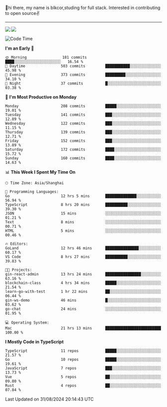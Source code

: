 👋hi there, my name is blkcor,studing for full stack.
Interested in contributing to open source✌️

<hr/>

![](https://github-readme-stats.vercel.app/api?username=blkcor)
<a href="https://github.com/blkcor/github-readme-stats">
    <img align="left" src="https://github-readme-stats.vercel.app/api/top-langs/?username=blkcor&hide=jupyter%20notebook,shaderlab,tex,c%23&langs_count=9" />
</a>


<!--START_SECTION:waka-->
![Code Time](http://img.shields.io/badge/Code%20Time-1%2C313%20hrs%2018%20mins-blue)

**I'm an Early 🐤** 

```text
🌞 Morning                181 commits         ████░░░░░░░░░░░░░░░░░░░░░   16.54 % 
🌆 Daytime                503 commits         ███████████░░░░░░░░░░░░░░   45.98 % 
🌃 Evening                373 commits         █████████░░░░░░░░░░░░░░░░   34.10 % 
🌙 Night                  37 commits          █░░░░░░░░░░░░░░░░░░░░░░░░   03.38 % 
```
📅 **I'm Most Productive on Monday** 

```text
Monday                   208 commits         █████░░░░░░░░░░░░░░░░░░░░   19.01 % 
Tuesday                  141 commits         ███░░░░░░░░░░░░░░░░░░░░░░   12.89 % 
Wednesday                122 commits         ███░░░░░░░░░░░░░░░░░░░░░░   11.15 % 
Thursday                 139 commits         ███░░░░░░░░░░░░░░░░░░░░░░   12.71 % 
Friday                   152 commits         ███░░░░░░░░░░░░░░░░░░░░░░   13.89 % 
Saturday                 172 commits         ████░░░░░░░░░░░░░░░░░░░░░   15.72 % 
Sunday                   160 commits         ████░░░░░░░░░░░░░░░░░░░░░   14.63 % 
```


📊 **This Week I Spent My Time On** 

```text
🕑︎ Time Zone: Asia/Shanghai

💬 Programming Languages: 
Go                       12 hrs 5 mins       ██████████████░░░░░░░░░░░   56.94 % 
TypeScript               8 hrs 20 mins       ██████████░░░░░░░░░░░░░░░   39.30 % 
JSON                     15 mins             ░░░░░░░░░░░░░░░░░░░░░░░░░   01.21 % 
Text                     8 mins              ░░░░░░░░░░░░░░░░░░░░░░░░░   00.71 % 
HTML                     5 mins              ░░░░░░░░░░░░░░░░░░░░░░░░░   00.46 % 

🔥 Editors: 
GoLand                   12 hrs 46 mins      ███████████████░░░░░░░░░░   60.17 % 
VS Code                  8 hrs 27 mins       ██████████░░░░░░░░░░░░░░░   39.83 % 

🐱‍💻 Projects: 
gin-react-admin          13 hrs 24 mins      ████████████████░░░░░░░░░   63.16 % 
blockchain-class         4 hrs 34 mins       █████░░░░░░░░░░░░░░░░░░░░   21.54 % 
learn-go-with-test       1 hr 22 mins        ██░░░░░░░░░░░░░░░░░░░░░░░   06.44 % 
gin-ws-demo              46 mins             █░░░░░░░░░░░░░░░░░░░░░░░░   03.62 % 
go-chat                  24 mins             ░░░░░░░░░░░░░░░░░░░░░░░░░   01.95 % 

💻 Operating System: 
Mac                      21 hrs 13 mins      █████████████████████████   100.00 % 
```

**I Mostly Code in TypeScript** 

```text
TypeScript               11 repos            █████░░░░░░░░░░░░░░░░░░░░   21.57 % 
Go                       10 repos            █████░░░░░░░░░░░░░░░░░░░░   19.61 % 
JavaScript               7 repos             ███░░░░░░░░░░░░░░░░░░░░░░   13.73 % 
Vue                      5 repos             ██░░░░░░░░░░░░░░░░░░░░░░░   09.80 % 
Rust                     4 repos             ██░░░░░░░░░░░░░░░░░░░░░░░   07.84 % 
```




 Last Updated on 31/08/2024 20:14:43 UTC
<!--END_SECTION:waka-->


